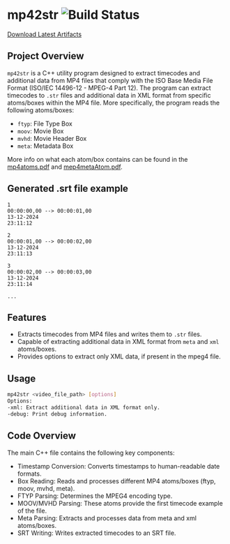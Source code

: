 # mp42str ![Build Status](https://github.com/joserodpt/mp42str/actions/workflows/cmake-multi-platform.yml/badge.svg)
[Download Latest Artifacts](https://github.com/joserodpt/mp42str/actions)

## Project Overview

`mp42str` is a C++ utility program designed to extract timecodes and additional data from MP4 files that comply with the ISO Base Media File Format (ISO/IEC 14496-12 - MPEG-4 Part 12). The program can extract timecodes to `.str` files and additional data in XML format from specific atoms/boxes within the MP4 file.
More specifically, the program reads the following atoms/boxes:
- `ftyp`: File Type Box
- `moov`: Movie Box
- `mvhd`: Movie Header Box
- `meta`: Metadata Box

More info on what each atom/box contains can be found in the [mp4atoms.pdf](readings/mp4atoms.pdf) and [mep4metaAtom.pdf](readings/mp4metaAtom.pdf).

## Generated .srt file example
```
1
00:00:00,00 --> 00:00:01,00
13-12-2024
23:11:12

2
00:00:01,00 --> 00:00:02,00
13-12-2024
23:11:13

3
00:00:02,00 --> 00:00:03,00
13-12-2024
23:11:14

...
```

## Features

- Extracts timecodes from MP4 files and writes them to `.str` files.
- Capable of extracting additional data in XML format from `meta` and `xml ` atoms/boxes.
- Provides options to extract only XML data, if present in the mpeg4 file.


## Usage

```sh
mp42str <video_file_path> [options]
Options:
-xml: Extract additional data in XML format only.
-debug: Print debug information.
```

## Code Overview
The main C++ file contains the following key components:  
- Timestamp Conversion: Converts timestamps to human-readable date formats.
- Box Reading: Reads and processes different MP4 atoms/boxes (ftyp, moov, mvhd, meta).
- FTYP Parsing: Determines the MPEG4 encoding type.
- MOOV/MVHD Parsing: These atoms provide the first timecode example of the file.
- Meta Parsing: Extracts and processes data from meta and xml atoms/boxes.
- SRT Writing: Writes extracted timecodes to an SRT file.
